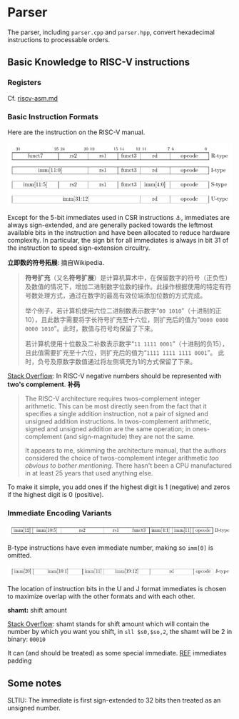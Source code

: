 # Parser

The parser, including `parser.cpp` and `parser.hpp`, convert hexadecimal instructions to processable orders.

## Basic Knowledge to RISC-V instructions

### Registers 

Cf. [riscv-asm.md](riscv-asm.md)

### Basic Instruction Formats

Here are the instruction on the RISC-V manual.

![image-20200706155102937](image-20200706155102937.png)

Except for the 5-bit immediates used in CSR instructions <a name="rf1">⚓</a>, immediates are always sign-extended, and are generally packed towards the leftmost available bits in the instruction and have been allocated to reduce hardware complexity. In particular, the sign bit for all immediates is always in bit 31 of the instruction to speed sign-extension circuitry.

**立即数的符号拓展**: 摘自Wikipedia.

> **符号扩充**（又名**符号扩展**）是计算机算术中，在保留数字的符号（正负性）及数值的情况下，增加二进制数字位数的操作。此操作根据使用的特定有符号数处理方式，通过在数字的最高有效位端添加位数的方式完成。
>
> 举个例子，若计算机使用六位二进制数表示数字“`00 1010`”（十进制的正10），且此数字需要将字长符号扩充至十六位，则扩充后的值为“`0000 0000 0000 1010`”。此时，数值与符号均保留了下来。
>
> 若计算机使用十位数及二补数表示数字“`11 1111 0001`”（十进制的负15），且此值需要扩充至十六位，则扩充后的值为“`1111 1111 1111 0001`”。 此时，负号及原数字数值通过将左侧填充为1的方式保留了下来。

[Stack Overflow](https://stackoverflow.com/questions/35075976/does-risc-v-mandate-twos-complement-or-ones-complement-signedness-or-is-it-im): In RISC-V negative numbers should be represented with **two's complement**. **补码**

> The RISC-V architecture requires twos-complement integer arithmetic. This can be most directly seen from the fact that it specifies a single addition instruction, not a pair of signed and unsigned addition instructions. In twos-complement arithmetic, signed and unsigned addition are the same operation; in ones-complement (and sign-magnitude) they are not the same.
>
> It appears to me, skimming the architecture manual, that the authors considered the choice of twos-complement integer arithmetic *too obvious to bother mentioning.* There hasn't been a CPU manufactured in at least 25 years that used anything else.

To make it simple, you add ones if the highest digit is 1 (negative) and zeros if the highest digit is 0 (positive).

### Immediate Encoding Variants

![image-20200706155537090](image-20200706155537090.png)

B-type instructions have even immediate number, making so `imm[0]` is omitted.

![image-20200706155551485](image-20200706155551485.png)

The location of instruction bits in the U and J format immediates is chosen to maximize overlap with the other formats and with each other.

**shamt:** shift amount

[Stack Overflow](https://stackoverflow.com/questions/42298544/what-is-stored-in-the-shift-amount-field-of-r-type-instructions): shamt stands for shift amount which will contain the number by which you want you shift, in `sll $s0,$so,2`, the shamt will be 2 in binary: `00010`

It can (and should be treated) as some special immediate. [REF](#rf1) immediates padding

## Some notes

SLTIU: The immediate is first sign-extended to 32 bits then treated as an unsigned number.

